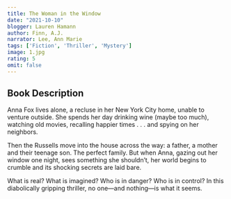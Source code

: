 ```yaml
---
title: The Woman in the Window
date: "2021-10-10"
blogger: Lauren Hamann
author: Finn, A.J.
narrator: Lee, Ann Marie
tags: ['Fiction', 'Thriller', 'Mystery']
image: 1.jpg
rating: 5
omit: false
---
```



## Book Description

Anna Fox lives alone, a recluse in her New York City home, unable to venture outside. She spends her day drinking wine (maybe too much), watching old movies, recalling happier times . . . and spying on her neighbors.

Then the Russells move into the house across the way: a father, a mother and their teenage son. The perfect family. But when Anna, gazing out her window one night, sees something she shouldn’t, her world begins to crumble and its shocking secrets are laid bare.

What is real? What is imagined? Who is in danger? Who is in control? In this diabolically gripping thriller, no one—and nothing—is what it seems.